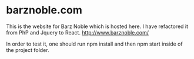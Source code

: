 # barznoble.com
This is the website for Barz Noble which is hosted here. I have refactored it from PhP and Jquery to React. http://www.barznoble.com/

In order to test it, one should run npm install and then npm start inside of the project folder. 
